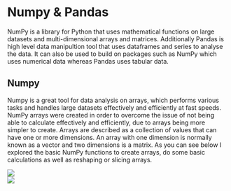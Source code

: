 # Numpy & Pandas
NumPy is a library for Python that uses mathematical functions on large datasets and multi-dimensional arrays and matrices. Additionally Pandas is high level data manipultion tool that uses dataframes and series to analyse the data. It can also be used to build on packages such as NumPy which uses numerical data whereas Pandas uses tabular data.

## Numpy

Numpy is a great tool for data analysis on arrays, which performs various tasks and handles large datasets effectively and efficiently at fast speeds. NumPy arrays were created in order to overcome the issue of not being able to calculate effectively and efficiently, due to arrays being more simpler to create. Arrays are described as a collection of values that can have one or more dimensions. An array with one dimension is normally known as a vector and two dimensions is a matrix. As you can see below I explored the basic NumPy functions to create arrays, do some basic calculations as well as reshaping or slicing arrays.


![](https://github.com/angongcelenica/numpy-techtalent/blob/main/numpy_images/numpy1.png)  
![](https://github.com/angongcelenica/numpy-techtalent/blob/main/numpy_images/numpy2.png)
